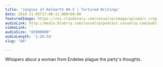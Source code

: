 ```yaml
---
title: 'Jungles of Kelmarth #4.5 | Tortured Writings'
date: 2018-11-05T17:00:11.000+00:00
featuredImage: https://res.cloudinary.com/casualrp/image/upload/c_crop,f_auto,g_face,h_900,w_1600/v1541364588/chapter4/Copy_of_fullsizeoutput_e51.jpg
audioLink: http://media.blubrry.com/casualrp/podcast.casualrp.com/public/Chapter%204%20Ep.%205%20_%20Tortured%20Writings.mp3
videoLink: ''
audioSize: "83900000"
audioLength: '1:26:54'
slug: "84"

---
```

Whispers about a woman from Endelee plague the party's thoughts.